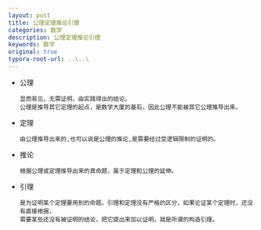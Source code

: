 ```yaml
---
layout: post
title: 公理定理推论引理
categories: 数学
description: 公理定理推论引理
keywords: 数学
original: true
typora-root-url: ..\..\
---
```



- 公理

  ```
  显而易见，无需证明，由实践得出的结论。
  公理是推导其它定理的起点，是数学大厦的基石，因此公理不能被其它公理推导出来。
  ```

- 定理

  ```
  由公理推导出来的,也可以说是公理的推论,是需要经过受逻辑限制的证明的。
  ```

- 推论

  ```
  根据公理或定理推导出来的真命题，属于定理和公理的延伸。
  ```

  

- 引理

  ```
  是为证明某个定理要用到的命题。引理和定理没有严格的区分，如果论证某个定理时，还没有直接根据，
  需要某些还没有被证明的结论，把它提出来加以证明，就是所谓的构造引理。
```
  
  

